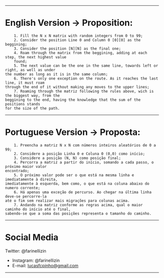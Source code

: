 ---------------------------------------------------------------------------------------------------

# English Version -> Proposition: 

        1. Fill the N x N matrix with random integers from 0 to 99;
        2. Consider the position Line 0 and Column 0 [0][0] as the beggining;
        3. Consider the position [N][N] as the final one;
        4. Roam through the matrix from the beggining, adding at each step, the next highest value
        found;
        5. The next value can be the one in the same line, towards left or right, as well as under
    the number as long as it is in the same column;
        6. There's only one exception on the route. As it reaches the last line, it must roam 
    through the end of it without making any moves to the upper lines;
        7. Roaming through the matriz following the rules above, wich is the biggest way, from the 
    beggining to the end, having the knowledge that the sum of the positions stands 
    for the size of the path.

---------------------------------------------------------------------------------------------------

# Portuguese Version -> Proposta:

        1. Preencha a matriz N x N com números inteiros aleatórios de 0 a 99;
        2. Considere a posição Linha 0 e Coluna 0 (0,0) como início;
        3. Considere a posição (N, N) como posição final;
        4. Percorra a matriz a partir do início, somando a cada passo, o próximo maior valor 
    encontrado;
        5. O próximo valor pode ser o que está na mesma linha e imediatamente à direita, 
    imediatamente à esquerda, bem como, o que está na coluna abaixo do numero corrente;
        6. Há apenas uma exceção de percurso. Ao chegar na última linha deve-se percorre-la 
    até o fim sem realizar mais migrações para colunas acima. 
        7. Andando na matriz conforme as regras acima, qual o maior caminho do início até o final, 
    sabendo-se que a soma das posições representa o tamanho do caminho.

---------------------------------------------------------------------------------------------------

# Social Media

 Twitter: @farinellizin
* Instagram: @farinellizin
* E-mail: lucasfcpinho@gmail.com

---------------------------------------------------------------------------------------------------

